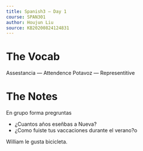 ```yaml
---
title: Spanish3 — Day 1
course: SPAN301
author: Houjun Liu
source: KB20200824124831
---
```


# The Vocab
Assestancia — Attendence
Potavoz — Representitive

# The Notes
En grupo forma pregruntas

- ¿Cuantos años eseñbas a Nueva?
- ¿Como fuiste tus vaccaciones durante el verano?o

William le gusta bicicleta.
